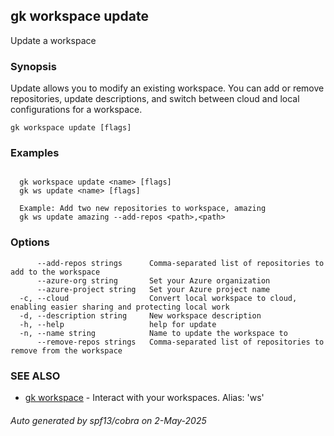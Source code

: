 ## gk workspace update

Update a workspace

### Synopsis


Update allows you to modify an existing workspace. You can add or remove repositories, update descriptions, 
and switch between cloud and local configurations for a workspace.


```
gk workspace update [flags]
```

### Examples

```

  gk workspace update <name> [flags]
  gk ws update <name> [flags]
  
  Example: Add two new repositories to workspace, amazing
  gk ws update amazing --add-repos <path>,<path>

```

### Options

```
      --add-repos strings      Comma-separated list of repositories to add to the workspace
      --azure-org string       Set your Azure organization
      --azure-project string   Set your Azure project name
  -c, --cloud                  Convert local workspace to cloud, enabling easier sharing and protecting local work
  -d, --description string     New workspace description
  -h, --help                   help for update
  -n, --name string            Name to update the workspace to
      --remove-repos strings   Comma-separated list of repositories to remove from the workspace
```

### SEE ALSO

* [gk workspace](gk_workspace.md)	 - Interact with your workspaces. Alias: 'ws'

###### Auto generated by spf13/cobra on 2-May-2025
